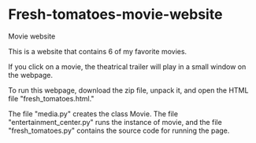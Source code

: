 # Fresh-tomatoes-movie-website
Movie website

This is a website that contains 6 of my favorite movies.

If you click on a movie, the theatrical trailer will play in a small window on the webpage.

To run this webpage, download the zip file, unpack it, and open the HTML file "fresh_tomatoes.html."

The file "media.py" creates the class Movie. The file "entertainment_center.py" 
runs the instance of movie, and the file "fresh_tomatoes.py" contains the source code for running the page.
